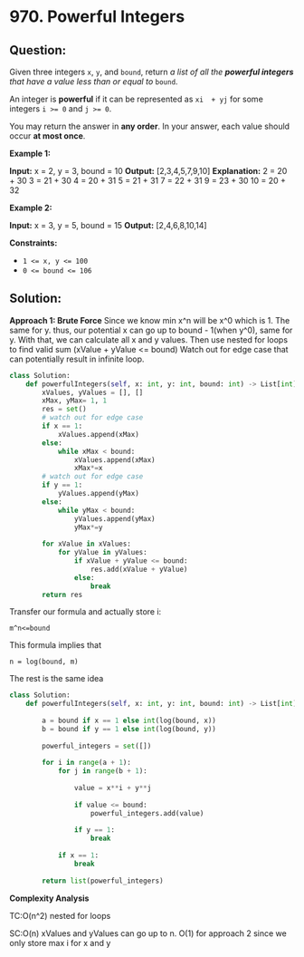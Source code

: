 
# 970. Powerful Integers

## Question:


Given three integers  `x`,  `y`, and  `bound`, return  _a list of all the  **powerful integers**  that have a value less than or equal to_  `bound`.

An integer is  **powerful**  if it can be represented as  `xi  + yj`  for some integers  `i >= 0`  and  `j >= 0`.

You may return the answer in  **any order**. In your answer, each value should occur  **at most once**.

**Example 1:**

**Input:** x = 2, y = 3, bound = 10
**Output:** [2,3,4,5,7,9,10]
**Explanation:**
2 = 20 + 30
3 = 21 + 30
4 = 20 + 31
5 = 21 + 31
7 = 22 + 31
9 = 23 + 30
10 = 20 + 32

**Example 2:**

**Input:** x = 3, y = 5, bound = 15
**Output:** [2,4,6,8,10,14]

**Constraints:**

-   `1 <= x, y <= 100`
-   `0 <= bound <= 106`
## Solution:

**Approach 1: Brute Force**
Since we know min x^n will be x^0 which is 1. The same for y. thus, our potential x can go up to bound - 1(when y^0), same for y.
With that, we can calculate all x and y values. Then use nested for loops to find valid sum (xValue + yValue <= bound)
Watch out for edge case that can potentially result in infinite loop.
```python
class Solution:
    def powerfulIntegers(self, x: int, y: int, bound: int) -> List[int]:
        xValues, yValues = [], []
        xMax, yMax= 1, 1
        res = set()
        # watch out for edge case
        if x == 1:
            xValues.append(xMax)
        else:
            while xMax < bound:
                xValues.append(xMax)
                xMax*=x
        # watch out for edge case
        if y == 1:
            yValues.append(yMax)
        else:
            while yMax < bound:
                yValues.append(yMax)
                yMax*=y
        
        for xValue in xValues:
            for yValue in yValues:
                if xValue + yValue <= bound:
                    res.add(xValue + yValue)
                else:
                    break
        return res
```
Transfer our formula and actually store i:

    m^n<=bound

This formula implies that

    n = log(bound, m)
The rest is the same idea
```python
class Solution:
    def powerfulIntegers(self, x: int, y: int, bound: int) -> List[int]:
        
        a = bound if x == 1 else int(log(bound, x))
        b = bound if y == 1 else int(log(bound, y))
        
        powerful_integers = set([])
        
        for i in range(a + 1):
            for j in range(b + 1):
                
                value = x**i + y**j
                
                if value <= bound:
                    powerful_integers.add(value)
                    
                if y == 1:
                    break
            
            if x == 1:
                break
                
        return list(powerful_integers)
```
  
**Complexity Analysis**

  

TC:O(n^2) nested for loops

SC:O(n) xValues and yValues can go up to n. O(1) for approach 2 since we only store max i for x and y
